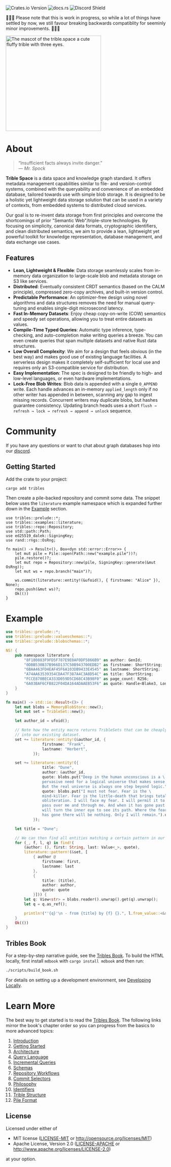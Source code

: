 ![Crates.io Version](https://img.shields.io/crates/v/tribles)
![docs.rs](https://img.shields.io/docsrs/tribles)
![Discord Shield](https://discordapp.com/api/guilds/795317845181464651/widget.png?style=shield)

🚧🚧🚧 Please note that this is work in progress, so while a lot of things have settled by now, we still favour breaking backwards compatiblity for seeminly minor improvements. 🚧🚧🚧


<img src="https://github.com/triblespace/tribles-rust/blob/main/sticker.png?raw=true" width="300"
 alt="The mascot of the trible.space a cute fluffy trible with three eyes."/>


# About

> “Insufficient facts always invite danger.”  
> — *Mr. Spock*

**Trible Space** is a data space and knowledge graph standard. It offers metadata management capabilities similar to file- and version-control systems, combined with the queryability and convenience of an embedded database, tailored towards use with simple blob storage. It is designed to be a holistic yet lightweight data storage solution that can be used in a variety of contexts, from embedded systems to distributed cloud services.

Our goal is to re-invent data storage from first principles and overcome the shortcomings of prior "Semantic Web"/triple-store technologies. By focusing on simplicity, canonical data formats, cryptographic identifiers, and clean distributed semantics, we aim to provide a lean, lightweight yet powerful toolkit for knowledge representation, database management, and data exchange use cases.

## Features

- **Lean, Lightweight & Flexible**: Data storage seamlessly scales from in-memory data organization to large-scale blob and metadata storage on S3 like services.
- **Distributed**: Eventually consistent CRDT semantics (based on the CALM principle), compressed zero-copy archives, and built-in version control.
- **Predictable Performance**: An optimizer-free design using novel algorithms and data structures removes the need for manual query-tuning and enables single-digit microsecond latency.  
- **Fast In-Memory Datasets**: Enjoy cheap copy-on-write (COW) semantics and speedy set operations, allowing you to treat entire datasets as values.
- **Compile-Time Typed Queries**: Automatic type inference, type-checking, and auto-completion make writing queries a breeze. You can even create queries that span multiple datasets and native Rust data structures.
- **Low Overall Complexity**: We aim for a design that feels obvious (in the best way) and makes good use of existing language facilities. A serverless design makes it completely self-sufficient for local use and requires only an S3-compatible service for distribution.
- **Easy Implementation**: The spec is designed to be friendly to high- and low-level languages, or even hardware implementations.
- **Lock-Free Blob Writes**: Blob data is appended with a single `O_APPEND` write. Each handle advances an in-memory `applied_length` only if no other writer has appended in between, scanning any gap to ingest missing records. Concurrent writers may duplicate blobs, but hashes guarantee consistency. Updating branch heads uses a short `flush → refresh → lock → refresh → append → unlock` sequence.

# Community

If you have any questions or want to chat about graph databases hop into our [discord](https://discord.gg/v7AezPywZS).

## Getting Started

Add the crate to your project:

```bash
cargo add tribles
```

Then create a pile-backed repository and commit some data. The snippet below uses the `literature` example namespace which is expanded further down in the [Example](#example) section.

```rust,ignore
use tribles::prelude::*;
use tribles::examples::literature;
use tribles::repo::Repository;
use std::path::Path;
use ed25519_dalek::SigningKey;
use rand::rngs::OsRng;

fn main() -> Result<(), Box<dyn std::error::Error>> {
    let mut pile = Pile::open(Path::new("example.pile"))?;
    pile.restore()?;
    let mut repo = Repository::new(pile, SigningKey::generate(&mut OsRng));
    let mut ws = repo.branch("main")?;

    ws.commit(literature::entity!(&ufoid(), { firstname: "Alice" }), None);
    repo.push(&mut ws)?;
    Ok(())
}
```

# Example

```rust
use tribles::prelude::*;
use tribles::prelude::valueschemas::*;
use tribles::prelude::blobschemas::*;

NS! {
    pub namespace literature {
        "8F180883F9FD5F787E9E0AF0DF5866B9" as author: GenId;
        "0DBB530B37B966D137C50B943700EDB2" as firstname: ShortString;
        "6BAA463FD4EAF45F6A103DB9433E4545" as lastname: ShortString;
        "A74AA63539354CDA47F387A4C3A8D54C" as title: ShortString;
        "FCCE870BECA333D059D5CD68C43B98F0" as page_count: R256;
        "6A03BAF6CFB822F04DA164ADAAEB53F6" as quote: Handle<Blake3, LongString>;
    }
}

fn main() -> std::io::Result<()> {
    let mut blobs = MemoryBlobStore::new();
    let mut set = TribleSet::new();

    let author_id = ufoid();

    // Note how the entity macro returns TribleSets that can be cheaply merged
    // into our existing dataset.
    set += literature::entity!(&author_id, {
                firstname: "Frank",
                lastname: "Herbert",
            });

    set += literature::entity!({
                title: "Dune",
                author: &author_id,
                quote: blobs.put("Deep in the human unconscious is a \
                pervasive need for a logical universe that makes sense. \
                But the real universe is always one step beyond logic.").unwrap(),
                quote: blobs.put("I must not fear. Fear is the \
                mind-killer. Fear is the little-death that brings total \
                obliteration. I will face my fear. I will permit it to \
                pass over me and through me. And when it has gone past I \
                will turn the inner eye to see its path. Where the fear \
                has gone there will be nothing. Only I will remain.").unwrap(),
            });

    let title = "Dune";

    // We can then find all entities matching a certain pattern in our dataset.
    for (_, f, l, q) in find!(
        (author: (), first: String, last: Value<_>, quote),
        literature::pattern!(&set, [
            { author @
                firstname: first,
                lastname: last
            },
            {
                title: (title),
                author: author,
                quote: quote
            }])) {
        let q: View<str> = blobs.reader().unwrap().get(q).unwrap();
        let q = q.as_ref();

        println!("'{q}'\n - from {title} by {f} {}.", l.from_value::<&str>())
    }
    Ok(())
}
```

## Tribles Book

For a step-by-step narrative guide, see the [Tribles Book](book/README.md).
To build the HTML locally, first install `mdbook` with `cargo install mdbook`
and then run:

```bash
./scripts/build_book.sh
```

For details on setting up a development environment, see [Developing Locally](book/src/contributing.md).

# Learn More

The best way to get started is to read the [Tribles Book](https://triblespace.github.io/tribles-rust/). The following links mirror the book's chapter order so you can progress from the basics to more advanced topics:

1. [Introduction](https://triblespace.github.io/tribles-rust/introduction.html)
2. [Getting Started](https://triblespace.github.io/tribles-rust/getting-started.html)
3. [Architecture](https://triblespace.github.io/tribles-rust/architecture.html)
4. [Query Language](https://triblespace.github.io/tribles-rust/query-language.html)
5. [Incremental Queries](https://triblespace.github.io/tribles-rust/incremental-queries.html)
6. [Schemas](https://triblespace.github.io/tribles-rust/schemas.html)
7. [Repository Workflows](https://triblespace.github.io/tribles-rust/repository-workflows.html)
8. [Commit Selectors](https://triblespace.github.io/tribles-rust/commit-selectors.html)
9. [Philosophy](https://triblespace.github.io/tribles-rust/deep-dive/philosophy.html)
10. [Identifiers](https://triblespace.github.io/tribles-rust/deep-dive/identifiers.html)
11. [Trible Structure](https://triblespace.github.io/tribles-rust/deep-dive/trible-structure.html)
12. [Pile Format](https://triblespace.github.io/tribles-rust/pile-format.html)
## License

Licensed under either of

* MIT license ([LICENSE-MIT](LICENSE-MIT) or <http://opensource.org/licenses/MIT>)
* Apache License, Version 2.0 ([LICENSE-APACHE](LICENSE-APACHE) or <http://www.apache.org/licenses/LICENSE-2.0>)

at your option.
